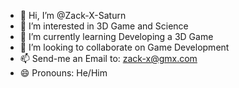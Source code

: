 - 👋 Hi, I’m @Zack-X-Saturn
- 👀 I’m interested in 3D Game and Science
- 🌱 I’m currently learning Developing a 3D Game
- 💞️ I’m looking to collaborate on Game Development
- 📫 Send-me an Email to: zack-x@gmx.com
- 😄 Pronouns: He/Him

<!---
Zack-X-Saturn/Zack-X-Saturn is a ✨ special ✨ repository because its `README.md` (this file) appears on your GitHub profile.
You can click the Preview link to take a look at your changes.
--->

